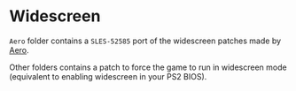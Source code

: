 # Widescreen

`Aero` folder contains a `SLES-52585` port of the widescreen patches made by [Aero](https://github.com/AeroWidescreen).

Other folders contains a patch to force the game to run in widescreen mode (equivalent to enabling widescreen in your PS2 BIOS).
